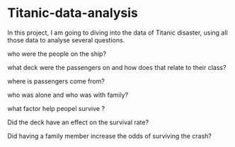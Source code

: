 # Titanic-data-analysis

In this project, I am going to diving into the data of Titanic disaster, using all those data to analyse several questions.

who were the people on the ship?

what deck were the passengers on and how does that relate to their class?

where is passengers come from?

who was alone and who was with family?

what factor help peopel survive ?

Did the deck have an effect on the survival rate?

Did having a family member increase the odds of surviving the crash?

